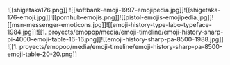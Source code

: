![[shigetaka176.png]]
![[softbank-emoji-1997-emojipedia.jpg]]![[shigetaka-176-emoji.jpg]]![[pornhub-emojis.png]]![[pistol-emojis-emojipedia.jpg]]![[msn-messenger-emoticons.jpg]]![[emoji-history-type-labo-typeface-1984.jpg]]![[1. proyects/emopop/media/emoji-timeline/emoji-history-sharp-pi-4000-emoji-table-16-16.png]]![[emoji-history-sharp-pa-8500-1988.jpg]]
![[1. proyects/emopop/media/emoji-timeline/emoji-history-sharp-pa-8500-emoji-table-20-20.png]]
